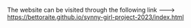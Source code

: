 The website can be visited through the following link ---> https://bettoraite.github.io/synny-girl-project-2023/index.html
